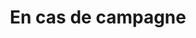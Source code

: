 ---
title: "En cas de campagne"
url: /vincennes/en-cas-de-campagne-avenue-des-murs-du-parc/
shop: boulangerie
---